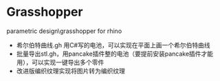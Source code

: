 # Grasshopper
parametric design\grasshopper for rhino
- 希尔伯特曲线.gh 用C#写的电池，可以实现在平面上画一个希尔伯特曲线
- 批量导出stl.gh，用pancake插件整的电池（要提前安装pancake插件才能用），可以实现一键导出多个零件
- 改进版编织纹理实现将图片转为编织纹理
